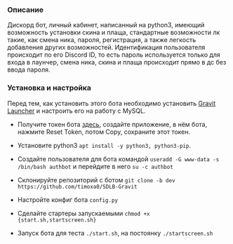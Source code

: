 ### Описание

Дискорд бот, личный кабинет, написанный на python3, имеющий возможность установки скина и плаща, стандартные возможности лк такие, как смена ника, пароля, регистрация, а также легкость добавления других возможностей. Идентификация пользователя происходит по его Discord ID, то есть пароль используется только для входа в лаунчер, смена ника, скина и плаща происходит прямо в дс без ввода пароля.

### Установка и настройка

Перед тем, как установить этого бота необходимо установить [Gravit Launcher](https://launcher.gravit.pro/install/#настроика-хостинга "Gravit Launcher Wiki") и настроить его на работу с MySQL.

- Получите токен бота [здесь](https://discord.com/developers/applications "Discord Developer Portal"), создайте приложение, в нём бота, нажмите Reset Token, потом Copy, сохраните этот токен.

- Установите python3 `apt install -y python3, python3-pip`.

- Создайте пользователя для бота командой `useradd -G www-data -s /bin/bash authbot`
и перейдите в него `su -c authbot`

- Склонируйте репозиторий с ботом `git clone -b dev https://github.com/timoxa0/SDLB-Gravit`

- Настройте конфиг бота `config.py`

- Сделайте стартеры запускаемыми `chmod +x {start.sh,startscreen.sh}`

- Запуск бота для теста `./start.sh`, на постоянку `./startscreen.sh`